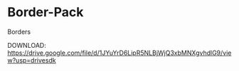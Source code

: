 # Border-Pack
Borders

DOWNLOAD:
https://drive.google.com/file/d/1JYuYrD6LipR5NLBjWjQ3xbMNXgvhdlG9/view?usp=drivesdk
